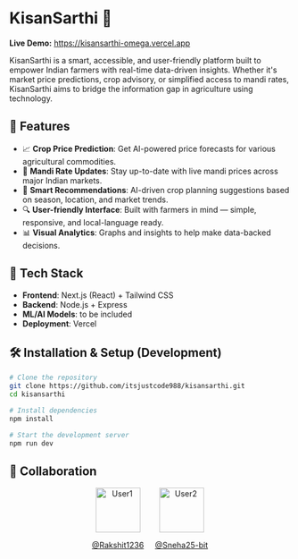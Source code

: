 # KisanSarthi 🌾

**Live Demo:** https://kisansarthi-omega.vercel.app

KisanSarthi is a smart, accessible, and user-friendly platform built to empower Indian farmers with real-time data-driven insights. Whether it's market price predictions, crop advisory, or simplified access to mandi rates, KisanSarthi aims to bridge the information gap in agriculture using technology.

## 🌟 Features

- 📈 **Crop Price Prediction**: Get AI-powered price forecasts for various agricultural commodities.
- 🏪 **Mandi Rate Updates**: Stay up-to-date with live mandi prices across major Indian markets.
- 🧠 **Smart Recommendations**: AI-driven crop planning suggestions based on season, location, and market trends.
- 🔍 **User-friendly Interface**: Built with farmers in mind — simple, responsive, and local-language ready.
- 📊 **Visual Analytics**: Graphs and insights to help make data-backed decisions.

## 🚀 Tech Stack

- **Frontend**: Next.js (React) + Tailwind CSS
- **Backend**: Node.js + Express 
- **ML/AI Models**: to be included
- **Deployment**: Vercel


## 🛠️ Installation & Setup (Development)

```bash
# Clone the repository
git clone https://github.com/itsjustcode988/kisansarthi.git
cd kisansarthi

# Install dependencies
npm install

# Start the development server
npm run dev

```
## 🤝 Collaboration  

<div align="center">
  <div style="display: flex; justify-content: center; gap: 20px;">
    <div>
      <a href="https://github.com/Rakshit1236">
        <img src="https://github.com/Rakshiit1236.png" width="80" height="80" alt="User1">
      </a>
      <p align="center"><a href="https://github.com/Rakshit1236">@Rakshit1236</a></p>
    </div>
    <div>
      <a href="https://github.com/Sneha25-bit">
        <img src="https://github.com/Sneha25-bit.png" width="80" height="80" alt="User2">
      </a>
      <p align="center"><a href="https://github.com/Sneha25-bit">@Sneha25-bit</a></p>
    </div>
  </div>
</div>
</a>
